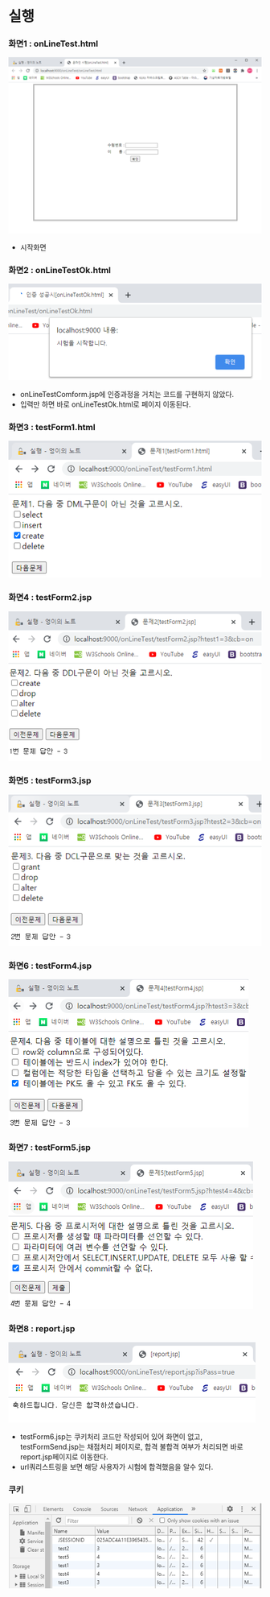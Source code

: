 # 실행

### 화면1 : onLineTest.html

![](../../../../.gitbook/assets/1%20%2885%29.png)

* 시작화면

### 화면2 : onLineTestOk.html

![](../../../../.gitbook/assets/2%20%2865%29.png)

* onLineTestComform.jsp에 인증과정을 거치는 코드를 구현하지 않았다.
* 입력만 하면 바로 onLineTestOk.html로 페이지 이동된다.

### 화면3 : testForm1.html

![](../../../../.gitbook/assets/3%20%2849%29.png)

### 화면4 : testForm2.jsp

![](../../../../.gitbook/assets/4%20%2839%29.png)

### 화면5 : testForm3.jsp

![](../../../../.gitbook/assets/5%20%2828%29.png)

### 화면6 : testForm4.jsp

![](../../../../.gitbook/assets/6%20%2820%29.png)

### 화면7 : testForm5.jsp

![](../../../../.gitbook/assets/7%20%2814%29.png)

### 화면8 : report.jsp

![](../../../../.gitbook/assets/8%20%289%29.png)

* testForm6.jsp는 쿠키처리 코드만 작성되어 있어 화면이 없고, testFormSend.jsp는 채점처리 페이지로, 합격 불합격 여부가 처리되면 바로 report.jsp페이지로 이동한다.
* url쿼리스트링을 보면 해당 사용자가 시험에 합격했음을 알수 있다.

### 쿠키

![](../../../../.gitbook/assets/9%20%283%29.png)



